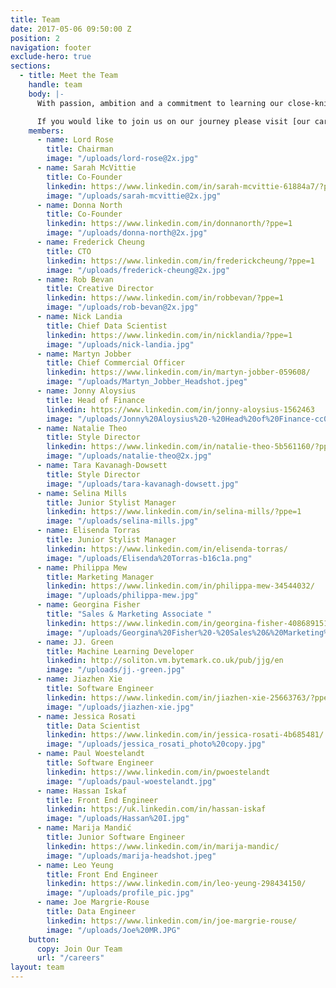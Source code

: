 ```yaml
---
title: Team
date: 2017-05-06 09:50:00 Z
position: 2
navigation: footer
exclude-hero: true
sections:
  - title: Meet the Team
    handle: team
    body: |-
      With passion, ambition and a commitment to learning our close-knit team support, challenge and inspire each other every day. Our expert technologists, data scientists and fashion stylists work side by side with the common goal of shaping the [future of retail](https://www.youtube.com/watch?v=GlxD47z8TKU&t=1s).

      If you would like to join us on our journey please visit [our careers page](/careers) to see what roles we are currently hiring for.
    members:
      - name: Lord Rose
        title: Chairman
        image: "/uploads/lord-rose@2x.jpg"
      - name: Sarah McVittie
        title: Co-Founder
        linkedin: https://www.linkedin.com/in/sarah-mcvittie-61884a7/?ppe=1
        image: "/uploads/sarah-mcvittie@2x.jpg"
      - name: Donna North
        title: Co-Founder
        linkedin: https://www.linkedin.com/in/donnanorth/?ppe=1
        image: "/uploads/donna-north@2x.jpg"
      - name: Frederick Cheung
        title: CTO
        linkedin: https://www.linkedin.com/in/frederickcheung/?ppe=1
        image: "/uploads/frederick-cheung@2x.jpg"
      - name: Rob Bevan
        title: Creative Director
        linkedin: https://www.linkedin.com/in/robbevan/?ppe=1
        image: "/uploads/rob-bevan@2x.jpg"
      - name: Nick Landia
        title: Chief Data Scientist
        linkedin: https://www.linkedin.com/in/nicklandia/?ppe=1
        image: "/uploads/nick-landia.jpg"
      - name: Martyn Jobber
        title: Chief Commercial Officer
        linkedin: https://www.linkedin.com/in/martyn-jobber-059608/
        image: "/uploads/Martyn_Jobber_Headshot.jpeg"
      - name: Jonny Aloysius
        title: Head of Finance
        linkedin: https://www.linkedin.com/in/jonny-aloysius-1562463
        image: "/uploads/Jonny%20Aloysius%20-%20Head%20of%20Finance-cc0d73.jpg"
      - name: Natalie Theo
        title: Style Director
        linkedin: https://www.linkedin.com/in/natalie-theo-5b561160/?ppe=1
        image: "/uploads/natalie-theo@2x.jpg"
      - name: Tara Kavanagh-Dowsett
        title: Style Director
        image: "/uploads/tara-kavanagh-dowsett.jpg"
      - name: Selina Mills
        title: Junior Stylist Manager
        linkedin: https://www.linkedin.com/in/selina-mills/?ppe=1
        image: "/uploads/selina-mills.jpg"
      - name: Elisenda Torras
        title: Junior Stylist Manager
        linkedin: https://www.linkedin.com/in/elisenda-torras/
        image: "/uploads/Elisenda%20Torras-b16c1a.png"
      - name: Philippa Mew
        title: Marketing Manager
        linkedin: https://www.linkedin.com/in/philippa-mew-34544032/
        image: "/uploads/philippa-mew.jpg"
      - name: Georgina Fisher
        title: "Sales & Marketing Associate "
        linkedin: https://www.linkedin.com/in/georgina-fisher-408689151/
        image: "/uploads/Georgina%20Fisher%20-%20Sales%20&%20Marketing%20Associate.jpg"
      - name: JJ. Green
        title: Machine Learning Developer
        linkedin: http://soliton.vm.bytemark.co.uk/pub/jjg/en
        image: "/uploads/jj.-green.jpg"
      - name: Jiazhen Xie
        title: Software Engineer
        linkedin: https://www.linkedin.com/in/jiazhen-xie-25663763/?ppe=1
        image: "/uploads/jiazhen-xie.jpg"
      - name: Jessica Rosati
        title: Data Scientist
        linkedin: https://www.linkedin.com/in/jessica-rosati-4b685481/
        image: "/uploads/jessica_rosati_photo%20copy.jpg"
      - name: Paul Woestelandt
        title: Software Engineer
        linkedin: https://www.linkedin.com/in/pwoestelandt
        image: "/uploads/paul-woestelandt.jpg"
      - name: Hassan Iskaf
        title: Front End Engineer
        linkedin: https://uk.linkedin.com/in/hassan-iskaf
        image: "/uploads/Hassan%20I.jpg"
      - name: Marija Mandić
        title: Junior Software Engineer
        linkedin: https://www.linkedin.com/in/marija-mandic/
        image: "/uploads/marija-headshot.jpeg"
      - name: Leo Yeung
        title: Front End Engineer
        linkedin: https://www.linkedin.com/in/leo-yeung-298434150/
        image: "/uploads/profile_pic.jpg"
      - name: Joe Margrie-Rouse
        title: Data Engineer
        linkedin: https://www.linkedin.com/in/joe-margrie-rouse/
        image: "/uploads/Joe%20MR.JPG"
    button:
      copy: Join Our Team
      url: "/careers"
layout: team
---
```

